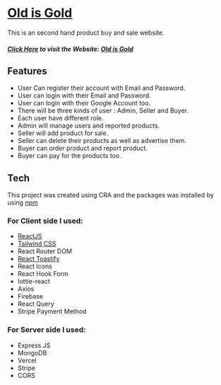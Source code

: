 # [Old is Gold]

This is an second hand product buy and sale website.

##### [Click Here] to visit the Website: [Old is Gold]

## Features

-   User Can register their account with Email and Password.
-   User can login with their Email and Password.
-   User can login with their Google Account too.
-   There will be three kinds of user : Admin, Seller and Buyer.
-   Each user have different role.
-   Admin will manage users and reported products.
-   Seller will add product for sale.
-   Seller can delete their products as well as advertise them.
-   Buyer can order product and report product.
-   Buyer can pay for the products too.

## Tech

This project was created using CRA and the packages was installed by using [npm]

### For Client side I used:

-   [ReactJS]
-   [Tailwind CSS]
-   React Router DOM
-   [React Toastify]
-   React Icons
-   React Hook Form
-   lottie-react
-   Axios
-   Firebase
-   React Query
-   Stripe Payment Method

### For Server side I used:

-   Express JS
-   MongoDB
-   Vercel
-   Stripe
-   CORS

[//]: # "These are reference links used in the body of this note and get stripped out when the markdown processor does its job. There is no need to format nicely because it shouldn't be seen. Thanks SO - http://stackoverflow.com/questions/4823468/store-comments-in-markdown-syntax"
[reactjs]: https://reactjs.org/
[npm]: https://www.npmjs.com/
[tailwind css]: https://tailwindcss.com/
[react toastify]: https://www.npmjs.com/package/react-toastify
[old is gold]: https://old-is-gold-bbd8a.web.app/
[click here]: https://old-is-gold-bbd8a.web.app/
